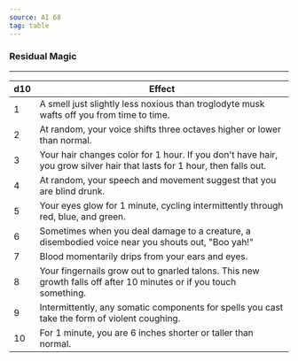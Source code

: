 ```yaml
---
source: AI 68
tag: table
---
```


### Residual Magic
---
|d10|Effect|
|----|------------|
|1|A smell just slightly less noxious than troglodyte musk wafts off you from time to time.|
|2|At random, your voice shifts three octaves higher or lower than normal.|
|3|Your hair changes color for 1 hour. If you don't have hair, you grow silver hair that lasts for 1 hour, then falls out.|
|4|At random, your speech and movement suggest that you are blind drunk.|
|5|Your eyes glow for 1 minute, cycling intermittently through red, blue, and green.|
|6|Sometimes when you deal damage to a creature, a disembodied voice near you shouts out, "Boo yah!"|
|7|Blood momentarily drips from your ears and eyes.|
|8|Your fingernails grow out to gnarled talons. This new growth falls off after 10 minutes or if you touch something.|
|9|Intermittently, any somatic components for spells you cast take the form of violent coughing.|
|10|For 1 minute, you are 6 inches shorter or taller than normal.|
